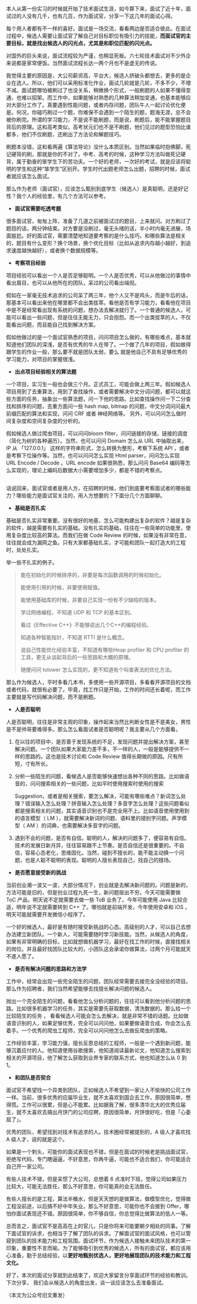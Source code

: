 本人从第一份实习的时候就开始了技术面试生涯，如今算下来，面试了近十年，面试过的人没有几千，也有几百，作为面试官，分享一下这几年的面试心得。  

每个用人者都有不一样的喜好。面试是一场交流，看看两边是否适合彼此。在面试过程中，候选人需要让面试官了解自己对目标职位有吸引力的技能，**而面试官的主要目标，就是找出候选人的闪光点，尤其是和职位匹配的闪光点。**  

对国外的巨头来说，面试流程较为严谨，也稍显死板。六七轮技术面试对不少外企来说都是家常便饭。当然面试流程长达一两个月也不是虚无的传说。



我觉得主要的原因是，大公司薪资高，平台大，候选人挤破头都想去，更多的是企业在选人。所以，他们可以采用标准化作业，面试几轮就是几轮，不多不少，不增不减。面试题哪怕被刷过了也没关系，稍微换个形式，一般刷题的人如果不懂得变通，也难以招架。而工作中，如果能够对熟悉的几种算法稍加变通，也基本能够应对大部分工作了。真要遇到性能问题，或者内存问题，团队牛人一起讨论优化便是。何况，你碰巧刷过一个题，你难保不会遇到一个陌生的题，题海无涯，总不会被你刷完。所谓的学习能力，不是说不能刷题，而是说，刷题后，能不能掌握题目背后的原理。这和高考类似，高考状元们也不是不刷题，他们见过的题型恐怕比谁都多，他们不仅刷题，还刷出了方法论和解题技巧。

  

刷题本没错，这和看两遍《算法导论》没什么本质区别。当然如果临时抱佛脚，死记硬背的刷，那就是你的不对了。中考、高考的时候，这种学习方法叫做死记硬背，属于勤奋的笨学生下的苦功夫。一个好的老师，一次好的考试，就是应该将聪明的学生和这种“笨学生”区别开。学生时代出题老师怎么出题，招聘的时候，面试者就应该怎么面试。

  

那么作为老师（面试官），应该怎么甄别到底学生（候选人）是真聪明，还是好记性？我个人的经验里，有几个方法可以参考。

  

-   **面试官需要吃透考题**
    

  

很多面试官，匆匆上阵，准备了几道之前被面试过的题目，上来就问。对方刷过了题目的话，两分钟结束。对方要是没刷过，毫无头绪的话，半小时内毫无进展，场面尴尬。好的面试官，需要清楚地知道要考察的是什么技巧，和哪些算法是相关的，题目有什么变形？换个场景，换个优化目标（比如从追求内存越小越好，到追求速度越快越好），或者换个数据规模等。

  

-   **考察项目经验**
    

  

项目经验可以看出一个人是否足够聪明。一个人是否优秀，可以从他做过的事情中看出眉目，也可以从他所在的团队，呆过的公司看出端倪。

  

假如在一家毫无技术追求的公司呆了两三年，他个人又不是鸡头，而是牛后的话，那基本可以看出来他在哪里都不会出类拔萃。看他是否有学习能力，看看他在项目中是不是经常看出现有系统的问题，想办法去解决就行了。一个普通的候选人，可能可以看出一些问题，但是往往无能无力，只会抱怨。而一个出类拔萃的人，不仅能看出问题，而且能自己找到解决方案。

  

假如他做过的是一个面试官熟悉的项目，问问项目怎么做的，有哪些难点，基本就知道他们团队的深浅，是否有优秀的牛人在带了。一个做了几年的项目，假如做得跟学生的作业一般，那么要不就是团队太弱，要么 就是他自己不具有足够优秀的学习能力，对项目的掌握很浅。

  

-   **出点项目经验相关的算法题**
    

  

一个项目，实习生一般也会做三个月。正式员工，可能会做上两三年。假如候选人项目用到了去重算法，用到了查找操作，或者需要解决中文分词问题，都可以就这些方面的任务，抽象出一些算法题，问一下他的思路。比如查找操作问一下二分查找和排序的问题，去重方面问一些 hash map, bitmap 的问题，中文分词问问最大前缀匹配的算法和实现，问问 CRF 或者 神经网络等。 另外，可以问问怎么做时间复杂度和空间复杂度的分析的。

  

假如候选人做过爬虫项目，可以问问bloom filter，问问链接的存储，链接的调度（简化为树的各种遍历）。当然，也可以问问 Domain 怎么从 URL 中抽取出来，IP 从 「127.0.0.1」 这样的字符串形式，怎么转换为整形，考察下系统 API ，或者是考察下位操作等。当然，也可以问问怎么实现 Html parser，问问怎么实现 URL Encode / Decode 。URL encode 如果很熟悉，那么问问 Base64 编码等怎么实现的，理论上编码后数据大小需要增加多少，都是不错的考察点。

  

![](data:image/gif;base64,iVBORw0KGgoAAAANSUhEUgAAAAEAAAABCAYAAAAfFcSJAAAADUlEQVQImWNgYGBgAAAABQABh6FO1AAAAABJRU5ErkJggg==)

  

话说回来，面试官或者是用人方，在招聘的时候，他们到底要考察面试者的哪些能力？哪些能力是面试官关注的，用人方想要的？下面分几个方面聊聊。

  

-   **基础是否扎实**
    

基础是否扎实非常重要。没有很好的地基，怎么可能构建出复杂的软件？越是复杂的软件，越是需要有扎实的基础。没有扎实的基础，往往在一些简单的功能里，使用复杂度比较高的算法。而我们在做 Code Review 的时候，如果没有非常在意，往往就会成为漏网之鱼。只有大家都基础扎实，才可能和团队一起打造大的工程时，处处扎实。  

  

举一些不扎实的例子。

  

> 能在初始化的时候排序的，非要是每次函数调用的时候初始化。
> 
> 能使用引用的时候，非要使用赋值。
> 
> 能使用基础库的时候，非要自己实现一份有不少缺陷的版本。
> 
> 学过网络编程，不知道 UDP 和 TCP 的基本区别。
> 
> 看过《Effective C++》不能够说出几个C++的编程经验。
> 
> 知道各种智能指针，不知道 RTTI 是什么概念。
> 
> 说自己性能优化经验丰富，不知道有哪些Heap profiler 和 CPU profiler 的工具，更无从谈起背后的一些思路和大概的原理。
> 
> 随便问问 tolower 怎么实现的，更不知道有个叫查表法的优化方法。

  

那么作为候选人，平时多看几本书，多使用一些开源项目，多看看开源项目的文档或者代码，就很有必要了。毕竟，找工作只是开始，工作的时间还长着呢，而工作主要就是写代码解决问题，而不是刷题。

  

-   **人是否聪明**
    

  

人是否聪明，往往是非常主观的印象，操作起来当然比判断女性是不是美女，男性是不是帅哥要难得多。那么怎么看面试者是否聪明呢？我主要从几个方面看。

  

1.  在以往的项目中，是否善于发现系统的不足，发现问题并提出解决方案，甚至解决问题。一个团队如果大家能力差不多，不一样的人，一般是能够提供不一样的思路的。这也是技术讨论和 Code Review 值得长期做的原因。尺有所短，寸有所长。
    
      
    
2.  分析一些陌生的问题，看候选人是否能够快速想出各种不同的思路。比如做语音的，问问搜索相关的一些问题，比如平时使用搜索时使用的搜索
    
    Suggestion，或者是相关搜索，要怎么解决，可能有哪些难点？新词怎么处理？错误输入怎么处理？拼音输入怎么处理？多音字怎么处理？这些问题看似都是搜索相关的问题，其实语音识别也不是完全用不上。比如语音使用使用到的语言模型（ LM ），就需要解决新词的问题、语料里的错别字问题。声学模型（ AM ）的词典，也需要解决多音字的问题。
    
      
    
3.  遇到不会的问题，是否有自信。聪明的人，解决的问题多了，便容易有自信。技术的发展日新月异，往往容易跟不上节奏。是否自信还是很重要的。不自信，容易心态老化，思维固化。当然，碰到不擅长的，能不能主动换一个问题，也是人聪不聪明的表现。聪明的人擅长表现自己，找自己的擅场。
    

  

-   **是否愿意接受新的挑战**
    

  

当前创业潮一波又一波，大部分情况下，创业就是去解决新问题的。问题是新的，方法可能是旧的，但是创业过程九死一生，新问题层出不穷。今天可能需要做 ToC 产品，明天说不定就需要去做一些 ToB 业务了。今年可能使用 Java 比较合适，明年说不定就需要转到 C++ 了。哪怕就是前端开发，今年使用安卓和 iOS ，明天可能就需要开发微信小程序了。

  

一个好的候选人，最好是有随时接受新挑战的心态。高级别的人才，可以自己去想办法建立新团队。一个新人，可能需要随时学习新技能。当然，从候选人的角度，如果有非常明确的目标，比如就想做机器学习，最好在找工作的时候，直接找相关的岗位。并且最好找团队比较大的，小团队这会承诺你做算法，过两个月可能就天不遂人愿了。

  

-   **是否有解决问题的思路和方法学**
    

  

工作中，经常会出现一些完全陌生的问题，团队经常需要去接完全没经验的项目。那么作为招聘者，我们当然希望能够去找擅长解决问题的候选人。

  

抛出一个完全陌生的问题，看看他怎么分析问题的，往往可以看到他分析问题的思路。比如很多机器学习的任务，其实是需要先获取数据，清洗数据的。那么给一个比较陌生的任务 ， 看看候选人可能会怎么去解决，就是非常不错的话题。比如做语音识别的人，如果足够优秀，完全可以问问他，如果要做语音合成，你会怎么去着手。一个优秀的爬虫工程师，完全可以问问他怎么去做反爬虫的策略。

  

工作经验丰富，学习能力强，擅长反思总结的工程师，一般是一个遇到新问题，能够沉着应付的人。他知道使用谷歌搜索，他知道阅读最新论文，他知道怎么搜索到相关的开源项目，他了解怎么获取到业界专家的联系方式，他也知道怎么从 0 到 1。

  

-   **和团队是否契合**
    

  

面试官不希望找一个异类到团队，正如候选人不希望到一家让人不愉快的公司工作一样。当前，很多优秀的应届毕业生，就不太喜欢到国企去工作，原因很简单，憋得慌。工作可以很累，但是心不能累。比如据我了解，很多清华北大的优秀应届生，就不太喜欢去搞出月饼门的公司应聘，原因很简单，月饼很好吃，但是「心委屈了」。

  

优秀的团队，希望找到对技术有追求的人。技术圈经常被提到的，A 级人才喜欢找 A 级人才，说的就是这个。

  

如果是一个刺头，可能你的面试表现也不错，但是在面试的时候老是挑战面试官，拒绝写代码，专门瞎逼逼，不好意思，你再牛逼，可能也不适合我们，你可能适合自己开一家公司。

  

有些人技术不错，但是呆惯了大公司，总想着 6 点准时下班，觉得公司如果压力比较大，可能无法胜任，那么不好意思，你可能真的会无法胜任。

  

有些人擅长的是工程，算法半桶水，但是天天想的是做算法，做模型优化，觉得做工程没前途，以后搞不好中年失业。那么不好意思，可能你也不会接到 Offer，哪怕你面试表现还不错。原因很简单，你不够自信，你总觉得比做算法的低人一等。

  

总而言之，面试官不是高高在上的官儿，只是你将来可能要朝夕相处的同事。了解下面试官的诉求，也相当于了解了团队的诉求。了解面试官的面试风格，也可以管窥到团队的技术能力和工程氛围。面试环节，作为候选人接触未来团队技术的第一印象，重要性不言而喻。为了能够吸引到优秀的候选人，所有的面试官，都应该用心准备，勤于总结经验，以**更好地甄别优选人，更好地展现团队的技术能力和工程文化。**

  

好了，本次的面试分享就到此结束了，欢迎大家留言分享面试环节的经验和教训。下次分享， 我们会从候选人的角度出发，谈一谈应该怎么去准备面试。

（本文为公众号旧文重发）
<!--stackedit_data:
eyJoaXN0b3J5IjpbLTcxNDYxMjcyNV19
-->